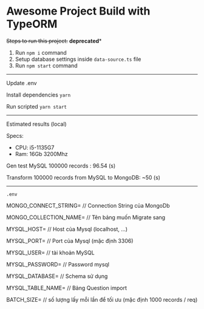 # Awesome Project Build with TypeORM

~~Steps to run this project:~~ **deprecated***

1. Run `npm i` command
2. Setup database settings inside `data-source.ts` file
3. Run `npm start` command
-----------------------------------------------------
Update .env

Install dependencies ```yarn```

Run scripted ```yarn start```

-----------------------------------------------------
Estimated results (local)

Specs: 
+ CPU: i5-1135G7
+ Ram: 16Gb 3200Mhz

Gen test MySQL 100000 records : 96.54 (s)

Transform 100000 records from MySQL to MongoDB: ~50 (s)

------------------------------------------------

```.env```

MONGO_CONNECT_STRING= // Connection String của MongoDb

MONGO_COLLECTION_NAME= // Tên bảng muốn Migrate sang

MYSQL_HOST= // Host của Mysql (localhost, ...)

MYSQL_PORT= // Port của Mysql (mặc định 3306)

MYSQL_USER= // tài khoản MySQL

MYSQL_PASSWORD= // Password mysql

MYSQL_DATABASE= // Schema sử dụng

MYSQL_TABLE_NAME= // Bảng Question import

BATCH_SIZE= // số lượng lấy mỗi lần để tối ưu (mặc định 1000 records / req)
